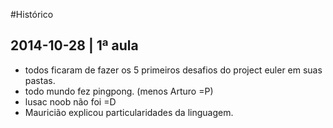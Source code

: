 #Histórico

## 2014-10-28 | 1ª aula
- todos ficaram de fazer os 5 primeiros desafios do project euler em suas pastas.
- todo mundo fez pingpong. (menos Arturo =P)
- lusac noob não foi =D
- Mauricião explicou particularidades da linguagem.